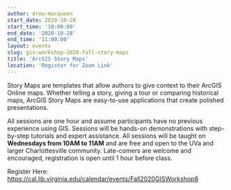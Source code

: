 ```yaml
---
author: drew-macqueen
start_date: 2020-10-28
start_time: '10:00:00'
end_date: '2020-10-28'
end_time: '11:00:00'
layout: events
slug: gis-workshop-2020-fall-story-maps
title: 'ArcGIS Story Maps'
location: 'Register for Zoom Link'
---
```


Story Maps are templates that allow authors to give context to their ArcGIS Online maps.  Whether telling a story, giving a tour or comparing historical maps, ArcGIS Story Maps are easy-to-use applications that create polished presentations.

All sessions are one hour and assume participants have no previous experience using GIS.  Sessions will be hands-on demonstrations with step-by-step tutorials and expert assistance.  All sessions will be taught on **Wednesdays from 10AM to 11AM** and are free and open to the UVa and larger Charlottesville community. Late-comers are welcome and encouraged, registration is open until 1 hour before class.

Register Here: https://cal.lib.virginia.edu/calendar/events/Fall2020GISWorkshop8
